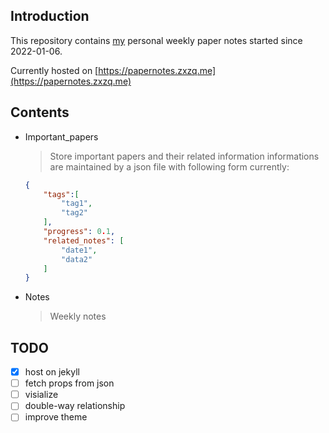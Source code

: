## Introduction

This repository contains [my](https://zxzq.me) personal weekly paper notes started since 2022-01-06.

Currently hosted on [https://papernotes.zxzq.me](https://papernotes.zxzq.me)

## Contents

- Important_papers
  > Store important papers and their related information
  > informations are maintained by a json file with following form currently:
  ```json
  {
      "tags":[
          "tag1",
          "tag2"
      ],
      "progress": 0.1,
      "related_notes": [
          "date1",
          "data2"
      ]
  }
  ```

- Notes
  > Weekly notes

## TODO

- [x] host on jekyll
- [ ] fetch props from json
- [ ] visialize
- [ ] double-way relationship
- [ ] improve theme